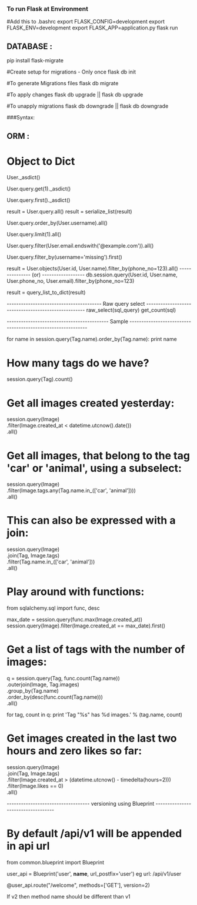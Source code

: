 ### To run Flask at Environment
#Add this to .bashrc
export FLASK_CONFIG=development
export FLASK_ENV=development
export FLASK_APP=application.py
flask run

## DATABASE :
pip install flask-migrate

#Create setup for migrations - Only once
flask db init

#To generate Migrations files
flask db migrate

#To apply changes
flask db upgrade || flask db upgrade <starting strings>

#To unapply migrations
flask db downgrade || flask db downgrade <starting strings>


###Syntax:
## ORM :

# Object to Dict
User._asdict()

User.query.get(1)._asdict()

User.query.first()._asdict()

result = User.query.all()
result = serialize_list(result)

User.query.order_by(User.username).all()

User.query.limit(1).all()

User.query.filter(User.email.endswith('@example.com')).all()

User.query.filter_by(username='missing').first()



result = User.objects(User.id, User.name).filter_by(phone_no=123).all()
--------------- (or) ------------------
db.session.query(User.id, User.name, User.phone_no, User.email).filter_by(phone_no=123)

result = query_list_to_dict(result)



---------------------------------------- Raw query select ----------------------------------------------------
raw_select(sql_query)
get_count(sql)

------------------------------------------- Sample ------------------------------------------------------------

for name in session.query(Tag.name).order_by(Tag.name):
    print name

# How many tags do we have?
session.query(Tag).count()

# Get all images created yesterday:
session.query(Image) \
    .filter(Image.created_at < datetime.utcnow().date()) \
    .all()

# Get all images, that belong to the tag 'car' or 'animal', using a subselect:
session.query(Image) \
    .filter(Image.tags.any(Tag.name.in_(['car', 'animal']))) \
    .all()

# This can also be expressed with a join:
session.query(Image) \
    .join(Tag, Image.tags) \
    .filter(Tag.name.in_(['car', 'animal'])) \
    .all()

# Play around with functions:
from sqlalchemy.sql import func, desc

max_date = session.query(func.max(Image.created_at))
session.query(Image).filter(Image.created_at == max_date).first()

# Get a list of tags with the number of images:
q = session.query(Tag, func.count(Tag.name)) \
    .outerjoin(Image, Tag.images) \
    .group_by(Tag.name) \
    .order_by(desc(func.count(Tag.name))) \
    .all()

for tag, count in q:
    print 'Tag "%s" has %d images.' % (tag.name, count)

# Get images created in the last two hours and zero likes so far:
session.query(Image) \
    .join(Tag, Image.tags) \
    .filter(Image.created_at > (datetime.utcnow() - timedelta(hours=2))) \
    .filter(Image.likes == 0) \
    .all()


----------------------------------- versioning using Blueprint -----------------------------------

# By default /api/v1 will be appended in api url
from common.blueprint import Blueprint

user_api = Blueprint('user', __name__, url_postfix='user')
eg url: /api/v1/user

@user_api.route("/welcome", methods=['GET'], version=2)

If v2 then method name should be different than v1